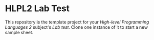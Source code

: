 # HLPL2 Lab Test

This repository is the template project for your *High-level Programming Languages 2* subject's *Lab test*. Clone one instance of it to start a new sample sheet.
